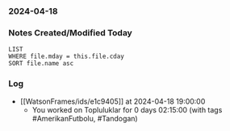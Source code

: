 ### 2024-04-18

### Notes Created/Modified Today
```dataview
LIST 
WHERE file.mday = this.file.cday
SORT file.name asc
```
### Log

- [[WatsonFrames/ids/e1c9405]] at 2024-04-18 19:00:00
  - You worked on Topluluklar for 0 days 02:15:00 (with tags #AmerikanFutbolu, #Tandogan) 
